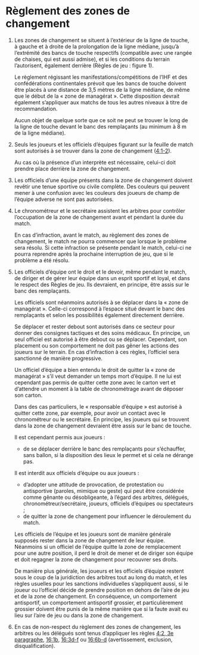 # Règlement des zones de changement

1. Les zones de changement se situent à l’extérieur de la ligne de touche, à gauche et à droite de la prolongation de la
   ligne médiane, jusqu’à l’extrémité des bancs de touche respectifs (compatible avec une rangée de chaises, qui est
   aussi admise), et si les conditions du terrain l’autorisent, également derrière (Règles de jeu : figure 1).

   Le règlement régissant les manifestations/compétitions de l’IHF et des confédérations continentales prévoit que les
   bancs de touche doivent être placés à une distance de 3,5 mètres de la ligne médiane, de même que le début de la
   « zone de managérat ». Cette disposition devrait également s’appliquer aux matchs de tous les autres niveaux à titre
   de recommandation.

   Aucun objet de quelque sorte que ce soit ne peut se trouver le long de la ligne de touche devant le banc des
   remplaçants (au minimum à 8 m de la ligne médiane).

2. Seuls les joueurs et les officiels d’équipes figurant sur la feuille de match sont autorisés à se trouver dans la
   zone de changement ([4:1-2](#4:1)).

   Au cas où la présence d’un interprète est nécessaire, celui-ci doit prendre place derrière la zone de changement.

3. Les officiels d’une équipe présents dans la zone de changement doivent revêtir une tenue sportive ou civile complète.
   Des couleurs qui peuvent mener à une confusion avec les couleurs des joueurs de champ de l’équipe adverse ne sont pas
   autorisées.

4. Le chronométreur et le secrétaire assistent les arbitres pour contrôler l’occupation de la zone de changement avant
   et pendant la durée du match.

   En cas d’infraction, avant le match, au règlement des zones de changement, le match ne pourra commencer que lorsque
   le problème sera résolu. Si cette infraction se présente pendant le match, celui-ci ne pourra reprendre après la
   prochaine interruption de jeu, que si le problème a été résolu.

5. Les officiels d’équipe ont le droit et le devoir, même pendant le match, de diriger et de gérer leur équipe dans un
   esprit sportif et loyal, et dans le respect des Règles de jeu. Ils devraient, en principe, être assis sur le banc des
   remplaçants.

   Les officiels sont néanmoins autorisés à se déplacer dans la « zone de managérat ». Celle-ci correspond à l’espace
   situé devant le banc des remplaçants et selon les possibilités également directement derrière.

   Se déplacer et rester debout sont autorisés dans ce secteur pour donner des consignes tactiques et des soins
   médicaux. En principe, un seul officiel est autorisé à être debout ou se déplacer. Cependant, son placement ou son
   comportement ne doit pas gêner les actions des joueurs sur le terrain. En cas d’infraction à ces règles, l’officiel
   sera sanctionné de manière progressive.

   Un officiel d’équipe a bien entendu le droit de quitter la « zone de managérat » s’il veut demander un temps mort
   d’équipe. Il ne lui est cependant pas permis de quitter cette zone avec le carton vert et d’attendre un moment à la
   table de chronométrage avant de déposer son carton.

   Dans des cas particuliers, le « responsable d’équipe » est autorisé à quitter cette zone, par exemple, pour avoir un
   contact avec le chronométreur ou le secrétaire.
   En principe, les joueurs qui se trouvent dans la zone de changement devraient être assis sur le banc de touche.

   Il est cependant permis aux joueurs :
   
   - de se déplacer derrière le banc des remplaçants pour s’échauffer, sans ballon, si la disposition des lieux le
     permet et si cela ne dérange pas.

   Il est interdit aux officiels d’équipe ou aux joueurs :
   
   - d’adopter une attitude de provocation, de protestation ou antisportive (paroles, mimique ou geste) qui peut être
     considérée comme gênante ou désobligeante, à l’égard des arbitres, délégués, chronométreur/secrétaire, joueurs,
     officiels d’équipes ou spectateurs ;
   - de quitter la zone de changement pour influencer le déroulement du match.

   Les officiels de l’équipe et les joueurs sont de manière générale supposés rester dans la zone de changement de leur
   équipe. Néanmoins si un officiel de l’équipe quitte la zone de remplacement pour une autre position, il perd le droit
   de mener et de diriger son équipe et doit regagner la zone de changement pour recouvrer ses droits.

   De manière plus générale, les joueurs et les officiels d’équipe restent sous le coup de la juridiction des arbitres
   tout au long du match, et les règles usuelles pour les sanctions individuelles s’appliquent aussi, si le joueur ou
   l’officiel décide de prendre position en dehors de l’aire de jeu et de la zone de changement. En conséquence, un
   comportement antisportif, un comportement antisportif grossier, et particulièrement grossier doivent être punis de la
   même manière que si la faute avait eu lieu sur l’aire de jeu ou dans la zone de changement.

6. En cas de non-respect du règlement des zones de changement, les arbitres ou les délégués sont tenus d’appliquer les
   règles [4:2, 3e paragraphe](#4:2), [16:1b](#16:1), [16:3d-f](#16:3) ou [16:6b-d](#16:6) (avertissement, exclusion,
   disqualification).
